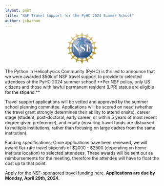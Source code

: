 ```yaml
---
layout: post
title: "NSF Travel Support for the PyHC 2024 Summer School"
author: jibarnum
---
```


<img src="/../img/project_logos/nsf_logo.jpeg" style="display: block; margin-left: auto; margin-right: auto; width: 20%">
<br>
The Python in Heliophysics Community (PyHC) is thrilled to announce that we were awarded $50k of NSF travel support to provide to selected attendees of the PyHC 2024 summer school! **Per NSF policy, only US citizens and those with lawful permanent resident (LPR) status are eligible for the stipend.**

Travel support applications will be vetted and approved by the summer school planning committee. Applications will be scored on need (whether the travel grant strongly determines their ability to attend onsite), career stage (student, post-doctoral, early career, or within 5 years of most recent degree given preference), and equity (ensuring travel funds are disbursed to multiple institutions, rather than focusing on large cadres from the same institution).

Funding specifications: Once applications have been reviewed, we will award flat-rate travel stipends of $2000 - $2500 (depending on home institute location) to selected attendees. These awards will be sent out as reimbursements for the meeting, therefore the attendee will have to float the cost up to that point.

[Apply for the NSF-sponsored travel funding here](https://forms.gle/iZTQhkWoiA3XB6fW8). **Applications are due by Monday, April 29th, 2024.**

